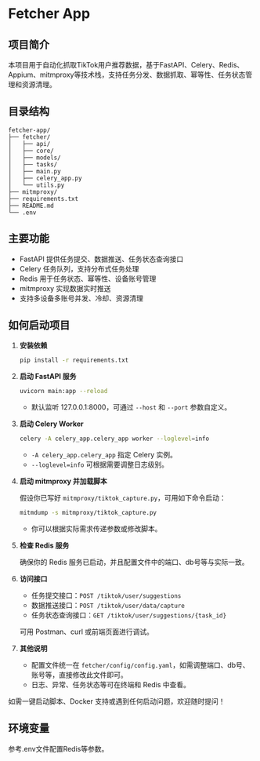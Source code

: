 # Fetcher App

## 项目简介
本项目用于自动化抓取TikTok用户推荐数据，基于FastAPI、Celery、Redis、Appium、mitmproxy等技术栈，支持任务分发、数据抓取、幂等性、任务状态管理和资源清理。

## 目录结构
```
fetcher-app/
├── fetcher/
│   ├── api/
│   ├── core/
│   ├── models/
│   ├── tasks/
│   ├── main.py
│   ├── celery_app.py
│   └── utils.py
├── mitmproxy/
├── requirements.txt
├── README.md
└── .env
```

## 主要功能
- FastAPI 提供任务提交、数据推送、任务状态查询接口
- Celery 任务队列，支持分布式任务处理
- Redis 用于任务状态、幂等性、设备账号管理
- mitmproxy 实现数据实时推送
- 支持多设备多账号并发、冷却、资源清理

## 如何启动项目

1. **安装依赖**

   ```bash
   pip install -r requirements.txt
   ```

2. **启动 FastAPI 服务**

   ```bash
   uvicorn main:app --reload
   ```
   - 默认监听 127.0.0.1:8000，可通过 `--host` 和 `--port` 参数自定义。

3. **启动 Celery Worker**

   ```bash
   celery -A celery_app.celery_app worker --loglevel=info
   ```
   - `-A celery_app.celery_app` 指定 Celery 实例。
   - `--loglevel=info` 可根据需要调整日志级别。

4. **启动 mitmproxy 并加载脚本**

   假设你已写好 `mitmproxy/tiktok_capture.py`，可用如下命令启动：

   ```bash
   mitmdump -s mitmproxy/tiktok_capture.py
   ```
   - 你可以根据实际需求传递参数或修改脚本。

5. **检查 Redis 服务**

   确保你的 Redis 服务已启动，并且配置文件中的端口、db号等与实际一致。

6. **访问接口**

   - 任务提交接口：`POST /tiktok/user/suggestions`
   - 数据推送接口：`POST /tiktok/user/data/capture`
   - 任务状态查询接口：`GET /tiktok/user/suggestions/{task_id}`

   可用 Postman、curl 或前端页面进行调试。

7. **其他说明**

   - 配置文件统一在 `fetcher/config/config.yaml`，如需调整端口、db号、账号等，直接修改此文件即可。
   - 日志、异常、任务状态等可在终端和 Redis 中查看。

如需一键启动脚本、Docker 支持或遇到任何启动问题，欢迎随时提问！

## 环境变量
参考.env文件配置Redis等参数。 